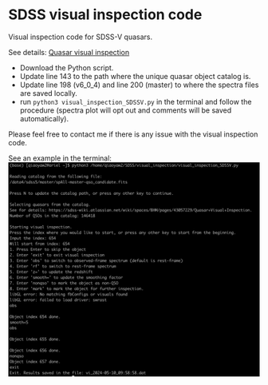 # SDSS visual inspection code
Visual inspection code for SDSS-V quasars.

See details: [Quasar visual inspection](https://sdss-wiki.atlassian.net/wiki/spaces/BHM/pages/43057229/Quasar+Visual+Inspection)

- Download the Python script.
- Update line 143 to the path where the unique quasar object catalog is.
- Update line 198 (v6_0_4) and line 200 (master) to where the spectra files are saved locally.
- run `python3 visual_inspection_SDSSV.py` in the terminal and follow the procedure (spectra plot will opt out and comments will be saved automatically).

Please feel free to contact me if there is any issue with the visual inspection code.

See an example in the terminal:
![Example screenshot](https://github.com/QiaoyaWu/SDSS_visual_inspection/blob/main/vi_example.png)
